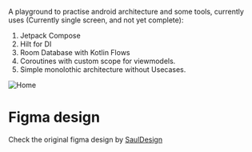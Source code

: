 A playground to practise android architecture and some tools,
currently uses (Currently single screen, and not yet complete):
1. Jetpack Compose
2. Hilt for DI
3. Room Database with Kotlin Flows
4. Coroutines with custom scope for viewmodels.
5. Simple monolothic architecture without Usecases.

![Home](https://github.com/AmeerElbaz/Simple-Architecture-Playground/assets/58073570/dbd42d5f-b8c1-4337-8812-3f64fc090653)


# Figma design
Check the original figma design by [SaulDesign](https://www.figma.com/@sauldesign08) 
